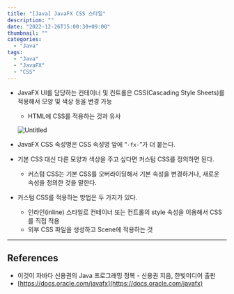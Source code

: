 ```yaml
---
title: "[Java] JavaFX CSS 스타일"
description: ""
date: "2022-12-26T15:00:30+09:00"
thumbnail: ""
categories:
  - "Java"
tags:
  - "Java"
  - "JavaFX"
  - "CSS"
---
```

<!--more-->

- JavaFX UI를 담당하는 컨테이너 및 컨트롤은 CSS(Cascading Style Sheets)를 적용해서 모양 및 색상 등을 변경 가능
    - HTML에 CSS를 적용하는 것과 유사
    
    ![Untitled](/images/lang_java/javaFx/JavaFX_CSS_스타일/Untitled.png)
    
- JavaFX CSS 속성명은 CSS 속성명 앞에 “`-fx-`”가 더 붙는다.
- 기본 CSS 대신 다른 모양과 색상을 주고 싶다면 커스텀 CSS를 정의하면 된다.
    - 커스텀 CSS는 기본 CSS를 오버라이딩해서 기본 속성을 변경하거나, 새로운 속성을 정의한 것을 말한다.
- 커스텀 CSS를 적용하는 방법은 두 가지가 있다.
    - 인라인(inline) 스타일로 컨테이너 또는 컨트롤의 style 속성을 이용해서 CSS를 직접 적용
    - 외부 CSS 파일을 생성하고 Scene에 적용하는 것

---

## References

- 이것이 자바다 신용권의 Java 프로그래밍 정복 - 신용권 지음, 한빛미디어 출판
- [https://docs.oracle.com/javafx](https://docs.oracle.com/javafx)